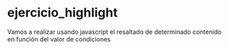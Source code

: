 # ejercicio_highlight
 Vamos a realizar usando javascript el resaltado de determinado contenido en función del valor de condiciones
